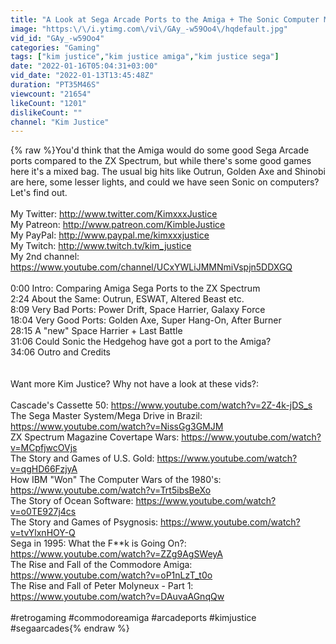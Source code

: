 ```yaml
---
title: "A Look at Sega Arcade Ports to the Amiga + The Sonic Computer Mystery! | Kim Justice"
image: "https:\/\/i.ytimg.com\/vi\/GAy_-w59Oo4\/hqdefault.jpg"
vid_id: "GAy_-w59Oo4"
categories: "Gaming"
tags: ["kim justice","kim justice amiga","kim justice sega"]
date: "2022-01-16T05:04:31+03:00"
vid_date: "2022-01-13T13:45:48Z"
duration: "PT35M46S"
viewcount: "21654"
likeCount: "1201"
dislikeCount: ""
channel: "Kim Justice"
---
```

{% raw %}You'd think that the Amiga would do some good Sega Arcade ports compared to the ZX Spectrum, but while there's some good games here it's a mixed bag. The usual big hits like Outrun, Golden Axe and Shinobi are here, some lesser lights, and could we have seen Sonic on computers? Let's find out.<br /><br />My Twitter:  <a rel="nofollow" target="blank" href="http://www.twitter.com/KimxxxJustice">http://www.twitter.com/KimxxxJustice</a><br />My Patreon:  <a rel="nofollow" target="blank" href="http://www.patreon.com/KimbleJustice">http://www.patreon.com/KimbleJustice</a><br />My PayPal: <a rel="nofollow" target="blank" href="http://www.paypal.me/kimxxxjustice">http://www.paypal.me/kimxxxjustice</a><br />My Twitch: <a rel="nofollow" target="blank" href="http://www.twitch.tv/kim_justice">http://www.twitch.tv/kim_justice</a><br />My 2nd channel:  <a rel="nofollow" target="blank" href="https://www.youtube.com/channel/UCxYWLiJMMNmiVspjn5DDXGQ">https://www.youtube.com/channel/UCxYWLiJMMNmiVspjn5DDXGQ</a><br /><br />0:00 Intro: Comparing Amiga Sega Ports to the ZX Spectrum<br />2:24 About the Same: Outrun, ESWAT, Altered Beast etc.<br />8:09 Very Bad Ports: Power Drift, Space Harrier, Galaxy Force<br />18:04 Very Good Ports: Golden Axe, Super Hang-On, After Burner<br />28:15 A &quot;new&quot; Space Harrier + Last Battle <br />31:06 Could Sonic the Hedgehog have got a port to the Amiga?  <br />34:06 Outro and Credits<br /><br /><br />Want more Kim Justice?  Why not have a look at these vids?:<br /><br />Cascade's Cassette 50:  <a rel="nofollow" target="blank" href="https://www.youtube.com/watch?v=2Z-4k-jDS_s">https://www.youtube.com/watch?v=2Z-4k-jDS_s</a><br />The Sega Master System/Mega Drive in Brazil:  <a rel="nofollow" target="blank" href="https://www.youtube.com/watch?v=NissGg3GMJM">https://www.youtube.com/watch?v=NissGg3GMJM</a><br />ZX Spectrum Magazine Covertape Wars:  <a rel="nofollow" target="blank" href="https://www.youtube.com/watch?v=MCpfjwcOVjs">https://www.youtube.com/watch?v=MCpfjwcOVjs</a><br />The Story and Games of U.S. Gold:  <a rel="nofollow" target="blank" href="https://www.youtube.com/watch?v=qgHD66FzjyA">https://www.youtube.com/watch?v=qgHD66FzjyA</a><br />How IBM &quot;Won&quot; The Computer Wars of the 1980's:  <a rel="nofollow" target="blank" href="https://www.youtube.com/watch?v=Trt5ibsBeXo">https://www.youtube.com/watch?v=Trt5ibsBeXo</a><br />The Story of Ocean Software:  <a rel="nofollow" target="blank" href="https://www.youtube.com/watch?v=o0TE927j4cs">https://www.youtube.com/watch?v=o0TE927j4cs</a><br />The Story and Games of Psygnosis:  <a rel="nofollow" target="blank" href="https://www.youtube.com/watch?v=tvYlxnHOY-Q">https://www.youtube.com/watch?v=tvYlxnHOY-Q</a><br />Sega in 1995:  What the F**k is Going On?:  <a rel="nofollow" target="blank" href="https://www.youtube.com/watch?v=ZZg9AgSWeyA">https://www.youtube.com/watch?v=ZZg9AgSWeyA</a><br />The Rise and Fall of the Commodore Amiga:  <a rel="nofollow" target="blank" href="https://www.youtube.com/watch?v=oP1nLzT_t0o">https://www.youtube.com/watch?v=oP1nLzT_t0o</a><br />The Rise and Fall of Peter Molyneux - Part 1:  <a rel="nofollow" target="blank" href="https://www.youtube.com/watch?v=DAuvaAGnqQw">https://www.youtube.com/watch?v=DAuvaAGnqQw</a><br /><br />#retrogaming #commodoreamiga #arcadeports #kimjustice #segaarcades{% endraw %}
